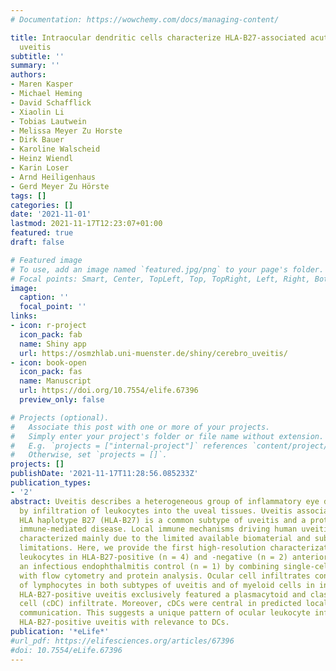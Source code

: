 ```yaml
---
# Documentation: https://wowchemy.com/docs/managing-content/

title: Intraocular dendritic cells characterize HLA-B27-associated acute anterior
  uveitis
subtitle: ''
summary: ''
authors:
- Maren Kasper
- Michael Heming
- David Schafflick
- Xiaolin Li
- Tobias Lautwein
- Melissa Meyer Zu Horste
- Dirk Bauer
- Karoline Walscheid
- Heinz Wiendl
- Karin Loser
- Arnd Heiligenhaus
- Gerd Meyer Zu Hörste
tags: []
categories: []
date: '2021-11-01'
lastmod: 2021-11-17T12:23:07+01:00
featured: true
draft: false

# Featured image
# To use, add an image named `featured.jpg/png` to your page's folder.
# Focal points: Smart, Center, TopLeft, Top, TopRight, Left, Right, BottomLeft, Bottom, BottomRight.
image:
  caption: ''
  focal_point: ''
links:
- icon: r-project
  icon_pack: fab
  name: Shiny app
  url: https://osmzhlab.uni-muenster.de/shiny/cerebro_uveitis/
- icon: book-open
  icon_pack: fas
  name: Manuscript
  url: https://doi.org/10.7554/elife.67396
  preview_only: false

# Projects (optional).
#   Associate this post with one or more of your projects.
#   Simply enter your project's folder or file name without extension.
#   E.g. `projects = ["internal-project"]` references `content/project/deep-learning/index.md`.
#   Otherwise, set `projects = []`.
projects: []
publishDate: '2021-11-17T11:28:56.085233Z'
publication_types:
- '2'
abstract: Uveitis describes a heterogeneous group of inflammatory eye diseases characterized
  by infiltration of leukocytes into the uveal tissues. Uveitis associated with the
  HLA haplotype B27 (HLA-B27) is a common subtype of uveitis and a prototypical ocular
  immune-mediated disease. Local immune mechanisms driving human uveitis are poorly
  characterized mainly due to the limited available biomaterial and subsequent technical
  limitations. Here, we provide the first high-resolution characterization of intraocular
  leukocytes in HLA-B27-positive (n = 4) and -negative (n = 2) anterior uveitis and
  an infectious endophthalmitis control (n = 1) by combining single-cell RNA-sequencing
  with flow cytometry and protein analysis. Ocular cell infiltrates consisted primarily
  of lymphocytes in both subtypes of uveitis and of myeloid cells in infectious endophthalmitis.
  HLA-B27-positive uveitis exclusively featured a plasmacytoid and classical dendritic
  cell (cDC) infiltrate. Moreover, cDCs were central in predicted local cell-cell
  communication. This suggests a unique pattern of ocular leukocyte infiltration in
  HLA-B27-positive uveitis with relevance to DCs.
publication: '*eLife*'
#url_pdf: https://elifesciences.org/articles/67396
#doi: 10.7554/eLife.67396
---
```

